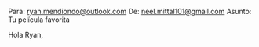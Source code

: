 Para: ryan.mendiondo@outlook.com
De: neel.mittal101@gmail.com
Asunto: Tu película favorita

Hola Ryan,

